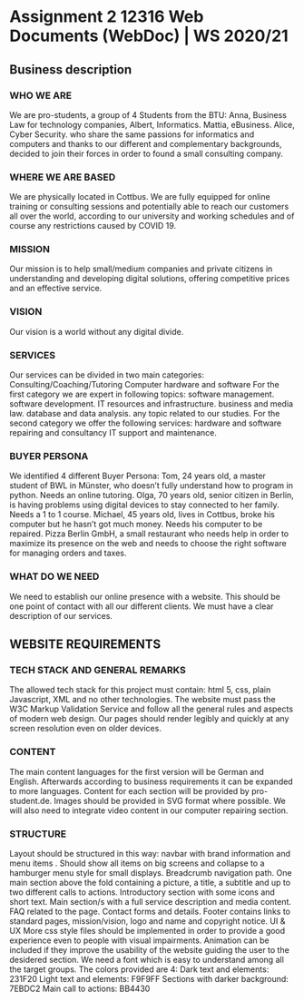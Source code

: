 # Assignment 2 12316 Web Documents (WebDoc) | WS 2020/21

## Business description

### WHO WE ARE
We are pro-students, a group of 4 Students from the BTU: 
Anna, Business Law for technology companies, 
Albert, Informatics. 
Mattia, eBusiness.
Alice, Cyber Security.
who share the same passions for informatics and computers and thanks to our different and complementary backgrounds, decided to join their forces in order to found a small consulting company.
### WHERE WE ARE BASED
We are physically located in Cottbus. We are fully equipped for online training or consulting sessions and potentially able to reach our customers all over the world, according to our university and working schedules and of course any restrictions caused by COVID 19. 
### MISSION
Our mission is to help small/medium companies and private citizens in understanding and developing digital solutions, offering competitive prices and an effective service.
### VISION
Our vision is a world without any digital divide. 
### SERVICES
Our services can be divided in two main categories: 
Consulting/Coaching/Tutoring
Computer hardware and software 
For the first category we are expert in following topics: 
software management.
software development. 
IT resources and infrastructure.
business and media law.
database and data analysis.
any topic related to our studies.
For the second category we offer the following services:
hardware and software repairing and consultancy
IT support and maintenance.
### BUYER PERSONA
We identified 4 different Buyer Persona:
Tom, 24 years old, a master student of BWL in Münster, who doesn’t fully understand how to program in python. Needs an online tutoring.
Olga, 70 years old, senior citizen in Berlin, is having problems using digital devices to stay connected to her family. Needs a 1 to 1 course.
Michael, 45 years old, lives in Cottbus, broke his computer but he hasn’t got much money. Needs his computer to be repaired.
Pizza Berlin GmbH, a small restaurant who needs help in order to maximize its presence on the web and needs to choose the right software for managing orders and taxes.
### WHAT DO WE NEED
We need to establish our online presence with a website. This should be one point of contact with all our different clients. We must have a clear description of our services. 


## WEBSITE REQUIREMENTS

### TECH STACK AND GENERAL REMARKS
The allowed tech stack for this project must contain: html 5, css, plain Javascript, XML and no other technologies.
The website must pass the W3C Markup Validation Service and follow all the general rules and aspects of modern web design. Our pages should render legibly and quickly at any screen resolution even on older devices.
 
 
### CONTENT
The main content languages for the first version will be German and English. Afterwards according to business requirements it can be expanded to more languages. Content for each section will be provided by pro-student.de. 
Images should be provided in SVG format where possible. We will also need to integrate video content in our computer repairing section.  
### STRUCTURE
Layout should be structured in this way:
navbar with brand information and menu items . Should show all items on big screens and collapse to a hamburger menu style for small displays.
Breadcrumb navigation path.
One main section above the fold containing a picture, a title, a subtitle and up to two different calls to actions. 
Introductory section with some icons and short text.
Main section/s with a full service description and media content.
FAQ related to the page.
Contact forms and details.
Footer contains links to standard pages, mission/vision, logo and name and copyright notice.
UI & UX
More css style files should be implemented in order to provide a good experience even to people with visual impairments.
Animation can be included if they improve the usability of the website guiding the user to the desidered section.
We need a font which is easy to understand among all the target groups. 
The colors provided are 4:
Dark text and elements: 231F20
Light text and elements: F9F9FF
Sections with darker background:  7EBDC2
Main call to actions: BB4430

